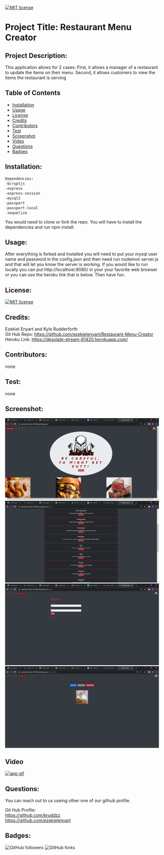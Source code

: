 [![MIT license](https://img.shields.io/badge/License-MIT-blue.svg)](https://lbesson.mit-license.org/)

  # Project Title: Restaurant Menu Creator

  ## Project Description:
 
  This application allows for 2 cases: First, it allows a manager of a restaurant to update the items on their menu. Second, it allows customers to view the items the restaurant is serving

  ## Table of Contents
  * [Installation](#installation)
  * [Usage](#usage)
  * [License](#license)
  * [Credits](#credits)
  * [Contributors](#contributors)
  * [Test](#test)
  * [Screenshot](#screenshot)
  * [Video](#video)
  * [Questions](#questions)
  * [Badges](#badges)
  
  ## Installation:

    Dependencies:
    -bcryptjs
    -express
    -express-session
    -mysql2
    -passport
    -passport-local
    -sequelize
 
  You would need to clone or fork the repo. You will have to install the dependencies and run npm install.

  ## Usage:
 
  After everything is forked and Installed you will need to put your mysql user name and password in the config.json and then need run nodemon server.js and that will let you know the server is working. If you would like to run locally you can put http://localhost:8080/ in your your favorite web browser or you can use the heroku link that is below. Then have fun.

  ## License:
  [![MIT license](https://img.shields.io/badge/License-MIT-blue.svg)](https://lbesson.mit-license.org/)

  ## Credits:

  Ezekiel Enyart and Kyle Rudderforth
  <br>
  Git Hub Repo: https://github.com/ezekielenyart/Restaurant-Menu-Creator
  <br>
       Heroku Link: https://desolate-stream-81420.herokuapp.com/
  
  ## Contributors:
  
  none

  ## Test:
   
  none

  ## Screenshot:

  ![screenshot](screenShot/home.png)
  ![screenshot](screenShot/menu.png)
  ![screenshot](screenShot/login.png)
  ![screenshot](screenShot/admin.png)

  ## Video

  [![app gif](https://media.giphy.com/media/Pnlpgv45Lo69SFNqZz/giphy.gif)](https://youtu.be/BRCrCBc6ddI)

  ## Questions:
  
  You can reach out to us useing other one of our github profile.
  
  Git Hub Profile: 
  <br>
  https://github.com/kruddzz
  <br>
  https://github.com/ezekielenyart

  ## Badges:
  ![GitHub followers](https://img.shields.io/github/followers/ezekielenyart?style=social)
  ![GitHub forks](https://img.shields.io/github/forks/ezekielenyart/Restaurant-Menu-Creator?style=social)